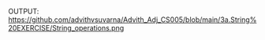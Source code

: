 OUTPUT:
https://github.com/advithvsuvarna/Advith_Adj_CS005/blob/main/3a.String%20EXERCISE/String_operations.png
